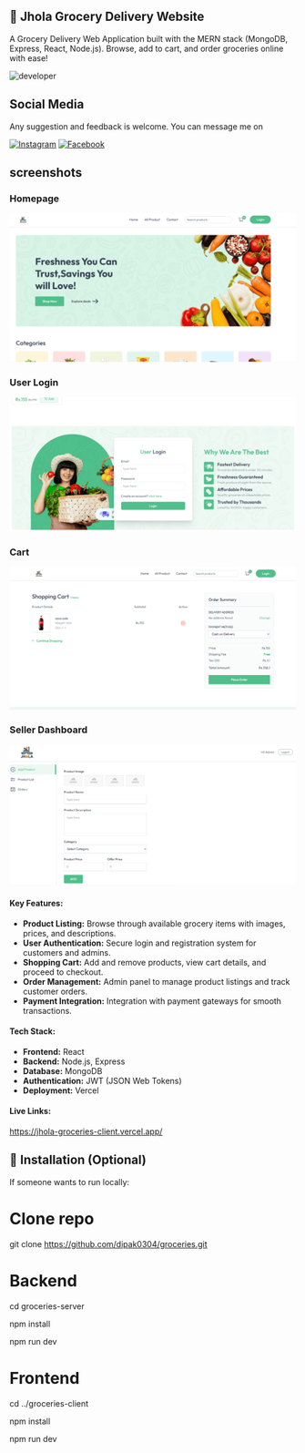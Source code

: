 

## 🛒 Jhola Grocery Delivery Website

A Grocery Delivery Web Application built with the MERN stack (MongoDB, Express, React, Node.js). Browse, add to cart, and order groceries online with ease!


![developer](https://img.shields.io/badge/Developed%20By%20%3A-Dipak%20Bohara-red)

## Social Media
Any suggestion and feedback is welcome. You can message me on 

[![Instagram](https://img.shields.io/badge/Instagram-E4405F?style=for-the-badge&logo=instagram&logoColor=white)](https://www.instagram.com/dipak.bohara03/)
[![Facebook](https://img.shields.io/badge/Facebook-1877F2?style=for-the-badge&logo=facebook&logoColor=white)](https://www.facebook.com/dipakbohara006)



## screenshots
### Homepage
![homepage snap](https://github.com/dipak0304/jhola-groceries/blob/main/pages-img/homepage.png?raw=true)

### User Login
![login snap](https://github.com/dipak0304/jhola-groceries/blob/main/pages-img/user.png?raw=true)


### Cart
![cart snap](https://github.com/dipak0304/jhola-groceries/blob/main/pages-img/cart.png?raw=true)

### Seller Dashboard
![seller snap](https://github.com/dipak0304/jhola-groceries/blob/main/pages-img/seller.png?raw=true)



#### **Key Features:**

* **Product Listing:** Browse through available grocery items with images, prices, and descriptions.
* **User Authentication:** Secure login and registration system for customers and admins.
* **Shopping Cart:** Add and remove products, view cart details, and proceed to checkout.
* **Order Management:** Admin panel to manage product listings and track customer orders.
* **Payment Integration:** Integration with payment gateways for smooth transactions.

#### **Tech Stack:**

* **Frontend:** React
* **Backend:** Node.js, Express
* **Database:** MongoDB
* **Authentication:** JWT (JSON Web Tokens)
* **Deployment:** Vercel

#### **Live Links:**
https://jhola-groceries-client.vercel.app/

## 📝 Installation (Optional)

If someone wants to run locally:
# Clone repo
git clone https://github.com/dipak0304/groceries.git

# Backend
cd groceries-server

npm install

npm run dev

# Frontend
cd ../groceries-client

npm install

npm run dev
